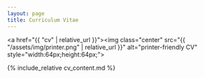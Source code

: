 ```yaml
---
layout: page
title: Curriculum Vitae
---
```


<a href="{{ "cv" | relative_url }}"><img class="center" src="{{ "/assets/img/printer.png" | relative_url }}" alt="printer-friendly CV" style="width:64px;height:64px;"></a>

{% include_relative cv_content.md %}
